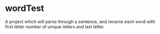 # wordTest
A project which will parse through a sentence, and rename each word with first letter number of unique letters and last letter.
